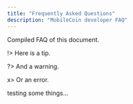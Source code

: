 ```yaml
---
title: "Frequently Asked Questions"
description: "MobileCoin developer FAQ"
---
```

Compiled FAQ of this document.

!> Here is a tip.

?> And a warning.

x> Or an error.

testing some things...